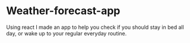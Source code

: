 # Weather-forecast-app
Using react I made an app to help you check if you should stay in bed all day, or wake up to your regular everyday routine.
